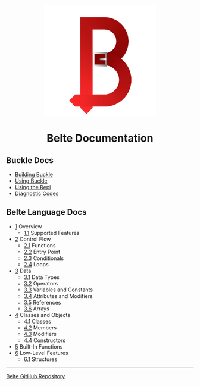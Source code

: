 <p align="center">
<img width="300" src="images/BelteCapital.png" alt="Belte Logo">
</p>

<h1 align="center">Belte Documentation</h1>

## Buckle Docs

- [Building Buckle](Building.md)
- [Using Buckle](Buckle.md)
- [Using the Repl](Repl.md)
- [Diagnostic Codes](DiagnosticCodes.md)

## Belte Language Docs

- [1](Belte/Overview.md) Overview
  - [1.1](Belte/Overview.md#11-overview) Supported Features
- [2](Belte/ControlFlow.md) Control Flow
  - [2.1](Belte/ControlFlow.md#21-functions) Functions
  - [2.2](Belte/ControlFlow.md#22-entry-point) Entry Point
  - [2.3](Belte/ControlFlow.md#23-conditionals) Conditionals
  - [2.4](Belte/ControlFlow.md#24-loops) Loops
- [3](Belte/Data.md) Data
  - [3.1](Belte/Data.md#31-data-types) Data Types
  - [3.2](Belte/Data.md#32-operators) Operators
  - [3.3](Belte/Data.md#33-variables-and-constants) Variables and Constants
  - [3.4](Belte/Data.md#34-attributes-and-modifiers) Attributes and Modifiers
  - [3.5](Belte/Data.md#35-references) References
  - [3.6](Belte/Data.md#36-arrays) Arrays
- [4](Belte/ClassesAndObjects.md) Classes and Objects
  - [4.1](Belte/ClassesAndObjects.md#41-classes) Classes
  - [4.2](Belte/ClassesAndObjects.md#42-members) Members
  - [4.3](Belte/ClassesAndObjects.md#43-modifiers) Modifiers
  - [4.4](Belte/ClassesAndObjects.md#44-constructors) Constructors
- [5](Belte/BuiltinFunctions.md) Built-In Functions
- [6](Belte/LowLevelFeatures.md) Low-Level Features
  - [6.1](Belte/LowLevelFeatures.md#61-structures) Structures

___

[Belte GitHub Repository](https://github.com/ryanwilsond/belte/)
